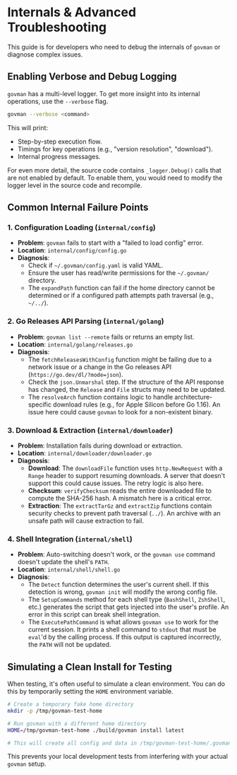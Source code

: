 # Internals & Advanced Troubleshooting

This guide is for developers who need to debug the internals of `govman` or diagnose complex issues.

## Enabling Verbose and Debug Logging

`govman` has a multi-level logger. To get more insight into its internal operations, use the `--verbose` flag.

```bash
govman --verbose <command>
```

This will print:
-   Step-by-step execution flow.
-   Timings for key operations (e.g., "version resolution", "download").
-   Internal progress messages.

For even more detail, the source code contains `_logger.Debug()` calls that are not enabled by default. To enable them, you would need to modify the logger level in the source code and recompile.

## Common Internal Failure Points

### 1. Configuration Loading (`internal/config`)

-   **Problem**: `govman` fails to start with a "failed to load config" error.
-   **Location**: `internal/config/config.go`
-   **Diagnosis**:
    -   Check if `~/.govman/config.yaml` is valid YAML.
    -   Ensure the user has read/write permissions for the `~/.govman/` directory.
    -   The `expandPath` function can fail if the home directory cannot be determined or if a configured path attempts path traversal (e.g., `~/../`).

### 2. Go Releases API Parsing (`internal/golang`)

-   **Problem**: `govman list --remote` fails or returns an empty list.
-   **Location**: `internal/golang/releases.go`
-   **Diagnosis**:
    -   The `fetchReleasesWithConfig` function might be failing due to a network issue or a change in the Go releases API (`https://go.dev/dl/?mode=json`).
    -   Check the `json.Unmarshal` step. If the structure of the API response has changed, the `Release` and `File` structs may need to be updated.
    -   The `resolveArch` function contains logic to handle architecture-specific download rules (e.g., for Apple Silicon before Go 1.16). An issue here could cause `govman` to look for a non-existent binary.

### 3. Download & Extraction (`internal/downloader`)

-   **Problem**: Installation fails during download or extraction.
-   **Location**: `internal/downloader/downloader.go`
-   **Diagnosis**:
    -   **Download**: The `downloadFile` function uses `http.NewRequest` with a `Range` header to support resuming downloads. A server that doesn't support this could cause issues. The retry logic is also here.
    -   **Checksum**: `verifyChecksum` reads the entire downloaded file to compute the SHA-256 hash. A mismatch here is a critical error.
    -   **Extraction**: The `extractTarGz` and `extractZip` functions contain security checks to prevent path traversal (`../`). An archive with an unsafe path will cause extraction to fail.

### 4. Shell Integration (`internal/shell`)

-   **Problem**: Auto-switching doesn't work, or the `govman use` command doesn't update the shell's `PATH`.
-   **Location**: `internal/shell/shell.go`
-   **Diagnosis**:
    -   The `Detect` function determines the user's current shell. If this detection is wrong, `govman init` will modify the wrong config file.
    -   The `SetupCommands` method for each shell type (`BashShell`, `ZshShell`, etc.) generates the script that gets injected into the user's profile. An error in this script can break shell integration.
    -   The `ExecutePathCommand` is what allows `govman use` to work for the current session. It prints a shell command to `stdout` that must be `eval`'d by the calling process. If this output is captured incorrectly, the `PATH` will not be updated.

## Simulating a Clean Install for Testing

When testing, it's often useful to simulate a clean environment. You can do this by temporarily setting the `HOME` environment variable.

```bash
# Create a temporary fake home directory
mkdir -p /tmp/govman-test-home

# Run govman with a different home directory
HOME=/tmp/govman-test-home ./build/govman install latest

# This will create all config and data in /tmp/govman-test-home/.govman/
```

This prevents your local development tests from interfering with your actual `govman` setup.